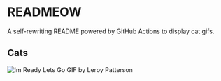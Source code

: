 # READMEOW

A self-rewriting README powered by GitHub Actions to display cat gifs.

## Cats

![Im Ready Lets Go GIF by Leroy Patterson](https://media4.giphy.com/media/CjmvTCZf2U3p09Cn0h/200.gif?cid=9acd02daaoqulghaoh3ogartne3z3d4cpasjdhs356ogdfds&ep=v1_gifs_search&rid=200.gif&ct=g)
